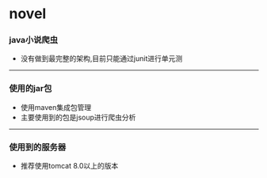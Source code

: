 # novel

### java小说爬虫

* 没有做到最完整的架构,目前只能通过junit进行单元测

***



### 使用的jar包

* 使用maven集成包管理
* 主要使用到的包是jsoup进行爬虫分析

***



### 使用到的服务器

* 推荐使用tomcat 8.0以上的版本